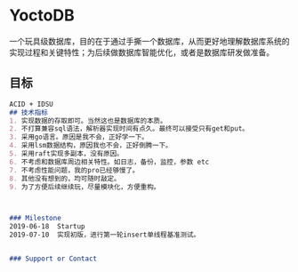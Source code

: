 # YoctoDB

一个玩具级数据库，目的在于通过手撕一个数据库，从而更好地理解数据库系统的实现过程和关键特性；为后续做数据库智能优化，或者是数据库研发做准备。

## 目标

```markdown
ACID + IDSU
## 技术指标
1. 实现数据的存取即可。当然这也是数据库的本质。    
2. 不打算兼容sql语法，解析器实现时间有点久。最终可以接受只有get和put。
3. 采用go语言。原因是我不会，正好学一下。
4. 采用lsm数据结构，原因我也不会，正好倒腾一下。
5. 采用raft实现多副本，没有原因。
6. 不考虑和数据库周边相关特性。如日志，备份，监控，参数 etc
7. 不考虑性能问题，我的pro已经够慢了。
8. 其他没有想到的，均可随时敲定。
9. 为了方便后续继续玩，尽量模块化，方便重构。



### Milestone
2019-06-18  Startup
2019-07-10  实现初版，进行第一轮insert单线程基准测试。


### Support or Contact

